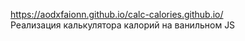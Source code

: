 https://aodxfaionn.github.io/calc-calories.github.io/
<br>Реализация калькулятора калорий на ванильном JS
